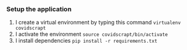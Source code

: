 ### Setup the application

1. I create a virtual environment by typing this command ``virtualenv covidscrapt``
2. I activate the environment `source covidscrapt/bin/activate`
3. I install dependencies `pip install -r requirements.txt`
